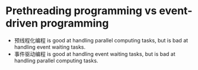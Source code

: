 # Prethreading programming vs event-driven programming

- 预线程化编程 is good at handling parallel computing tasks, but is bad at handling event waiting tasks.
- 事件驱动编程 is good at handling event waiting tasks, but is bad at handling parallel computing tasks.
